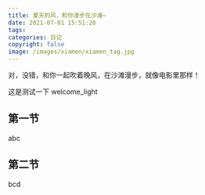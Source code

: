 ```yaml
---
title: 夏天的风，和你漫步在沙滩~  
date: 2021-07-01 15:51:20
tags:
categories: 日记
copyright: false
image: /images/xiamen/xiamen_tag.jpg
---
```

对，没错，和你一起吹着晚风，在沙滩漫步，就像电影里那样！
<!--more-->
这是测试一下
welcome_light
## 第一节
abc

## 第二节

bcd